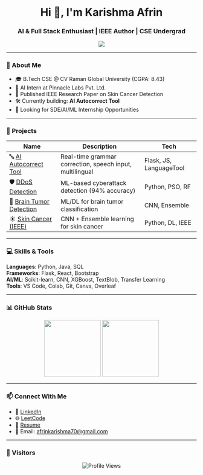 <h1 align="center">Hi 👋, I'm Karishma Afrin</h1>
<h3 align="center">AI & Full Stack Enthusiast | IEEE Author | CSE Undergrad</h3>

<p align="center">
  <img src="https://readme-typing-svg.herokuapp.com?font=Segoe+UI&color=00BFFF&size=24&center=true&vCenter=true&lines=AI+Intern+@+Pinnacle+Labs;IEEE+Author+%7C+AI+Researcher;NLP+%7C+ML+%7C+Full+Stack+Developer;Open+to+Internships+%26+Opportunities!" />
</p>

---

### 🧠 About Me
- 🎓 B.Tech CSE @ CV Raman Global University (CGPA: 8.43)
- 🤖 AI Intern at Pinnacle Labs Pvt. Ltd.
- 📌 Published IEEE Research Paper on Skin Cancer Detection
- 🛠️ Currently building: **AI Autocorrect Tool**
- 💼 Looking for SDE/AI/ML Internship Opportunities

---

### 🚀 Projects

| Name | Description | Tech |
|------|-------------|------|
| 🔤 [AI Autocorrect Tool](https://github.com/karishma70/ai-autocorrect-tool) | Real-time grammar correction, speech input, multilingual | Flask, JS, LanguageTool |
| 🛡️ [DDoS Detection](https://github.com/karishma70/ddos-detection) | ML-based cyberattack detection (94% accuracy) | Python, PSO, RF |
| 🧠 [Brain Tumor Detection](https://github.com/karishma70/brain-tumor-detection) | ML/DL for brain tumor classification | CNN, Ensemble |
| ☀️ [Skin Cancer (IEEE)](https://github.com/karishma70/skin-cancer-detection) | CNN + Ensemble learning for skin cancer | Python, DL, IEEE |

---

### 💻 Skills & Tools

**Languages**: Python, Java, SQL  
**Frameworks**: Flask, React, Bootstrap  
**AI/ML**: Scikit-learn, CNN, XGBoost, TextBlob, Transfer Learning  
**Tools**: VS Code, Colab, Git, Canva, Overleaf  

---

### 📊 GitHub Stats

<p align="center">
  <img src="https://github-readme-stats.vercel.app/api?username=karishma70&show_icons=true&theme=tokyonight" height="150"/>
  <img src="https://github-readme-stats.vercel.app/api/top-langs/?username=karishma70&layout=compact&theme=tokyonight" height="150"/>
</p>

---

### 📫 Connect With Me
- 🔗 [LinkedIn](https://www.linkedin.com/in/karishma-afrin-330333289/)
- 🌐 [LeetCode](https://leetcode.com/u/_karishma_afrin_/)
- 📄 [Resume](https://drive.google.com/file/d/1KV5AJI8c6qm0YP3pgKqPUjdn3bZh_EIl/view?usp=sharing)
- 💌 Email: afrinkarishma70@gmail.com

---

### 🎉 Visitors

<p align="center">
  <img src="https://komarev.com/ghpvc/?username=karishma70&label=Profile+Views&color=brightgreen" alt="Profile Views" />
</p>
